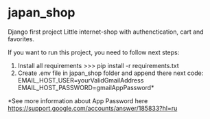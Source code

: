 # japan_shop
Django first project
Little internet-shop with authenctication, cart and favorites.

If you want to run this project, you need to follow next steps:
1. Install all requirements >>> pip install -r requirements.txt
2. Create .env file in japan_shop folder and append there next code:      
EMAIL_HOST_USER=yourValidGmailAddress    
EMAIL_HOST_PASSWORD=gmailAppPassword*      

*See more information about App Password here https://support.google.com/accounts/answer/185833?hl=ru
